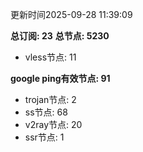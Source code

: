更新时间2025-09-28 11:39:09

**总订阅: 23**
**总节点: 5230**
- vless节点: 11

**google ping有效节点: 91**
- trojan节点: 2
- ss节点: 68
- v2ray节点: 20
- ssr节点: 1
